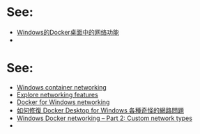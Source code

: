# See:
- [Windows的Docker桌面中的网络功能](https://dockerdocs.cn/docker-for-windows/networking/index.html)
- []()

# See:
  - [Windows container networking](https://docs.microsoft.com/en-us/virtualization/windowscontainers/container-networking/architecture)
  - [Explore networking features](https://docs.docker.com/desktop/networking/)
  - [Docker for Windows networking](https://stackoverflow.com/questions/39375747/docker-for-windows-networking)
  - [如何修復 Docker Desktop for Windows 各種奇怪的網路問題](https://blog.miniasp.com/post/2019/06/09/How-to-troubleshoot-docker-networking-problem-in-Windows-Container1)
  - [Windows Docker networking – Part 2: Custom network types](https://4sysops.com/archives/windows-docker-networking-part-2-custom-network-types/)
  - []()
